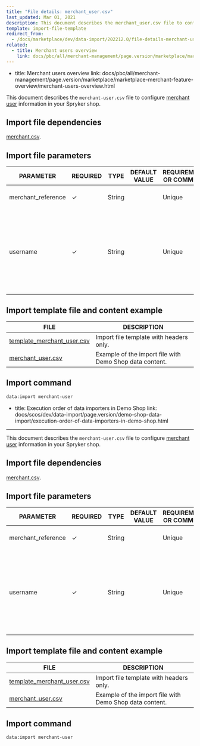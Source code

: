 ```yaml
---
title: "File details: merchant_user.csv"
last_updated: Mar 01, 2021
description: This document describes the merchant_user.csv file to configure merchant information in your Spryker shop.
template: import-file-template
redirect_from:
  - /docs/marketplace/dev/data-import/202212.0/file-details-merchant-user.csv.html
related:
  - title: Merchant users overview
    link: docs/pbc/all/merchant-management/page.version/marketplace/marketplace-merchant-feature-overview/merchant-users-overview.html
---
```

  - title: Merchant users overview
    link: docs/pbc/all/merchant-management/page.version/marketplace/marketplace-merchant-feature-overview/merchant-users-overview.html

This document describes the `merchant-user.csv` file to configure [merchant user](/docs/pbc/all/merchant-management/{{site.version}}/marketplace/marketplace-merchant-feature-overview/merchant-users-overview.html) information in your Spryker shop.


## Import file dependencies

[merchant.csv](/docs/pbc/all/merchant-management/{{site.version}}/marketplace/import-data/file-details-merchant.csv.html).

## Import file parameters


| PARAMETER | REQUIRED | TYPE | DEFAULT VALUE | REQUIREMENTS OR COMMENTS | DESCRIPTION |
|-|-|-|-|-|-|
| merchant_reference | &check; | String |   |  Unique | Identifier of the merchant in the system. |
| username | &check; | String |   |  Unique | Username of the merchant user. It is an email address that is used for logging into the Merchant Portal as a merchant user.  |



## Import template file and content example


|FILE|DESCRIPTION|
|-|-|
| [template_merchant_user.csv](https://spryker.s3.eu-central-1.amazonaws.com/docs/Developer+Guide/Back-End/Data+Manipulation/Data+Ingestion/Data+Import/Data+Import+Categories/Marketplace+setup/template_merchant_user.csv) | Import file template with headers only. |
| [merchant_user.csv](https://spryker.s3.eu-central-1.amazonaws.com/docs/Developer+Guide/Back-End/Data+Manipulation/Data+Ingestion/Data+Import/Data+Import+Categories/Marketplace+setup/merchant_user.csv) | Example of the import file with Demo Shop data content. |


## Import command

```bash
data:import merchant-user
```
  - title: Execution order of data importers in Demo Shop
    link: docs/scos/dev/data-import/page.version/demo-shop-data-import/execution-order-of-data-importers-in-demo-shop.html
---

This document describes the `merchant-user.csv` file to configure [merchant user](/docs/pbc/all/merchant-management/{{site.version}}/marketplace/marketplace-merchant-feature-overview/merchant-users-overview.html) information in your Spryker shop.


## Import file dependencies

[merchant.csv](/docs/pbc/all/merchant-management/{{site.version}}/marketplace/import-data/file-details-merchant.csv.html).

## Import file parameters


| PARAMETER | REQUIRED | TYPE | DEFAULT VALUE | REQUIREMENTS OR COMMENTS | DESCRIPTION |
|-|-|-|-|-|-|
| merchant_reference | &check; | String |   |  Unique | Identifier of the merchant in the system. |
| username | &check; | String |   |  Unique | Username of the merchant user. It is an email address that is used for logging into the Merchant Portal as a merchant user.  |



## Import template file and content example


|FILE|DESCRIPTION|
|-|-|
| [template_merchant_user.csv](https://spryker.s3.eu-central-1.amazonaws.com/docs/Developer+Guide/Back-End/Data+Manipulation/Data+Ingestion/Data+Import/Data+Import+Categories/Marketplace+setup/template_merchant_user.csv) | Import file template with headers only. |
| [merchant_user.csv](https://spryker.s3.eu-central-1.amazonaws.com/docs/Developer+Guide/Back-End/Data+Manipulation/Data+Ingestion/Data+Import/Data+Import+Categories/Marketplace+setup/merchant_user.csv) | Example of the import file with Demo Shop data content. |


## Import command

```bash
data:import merchant-user
```
